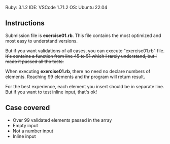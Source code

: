 Ruby: 3.1.2
IDE: VSCode 1.71.2
OS: Ubuntu 22.04

## Instructions
Submission file is **exercise01.rb**. This file contains the most optimized and most easy to understand versions.

~~But if you want validations of all cases, you can execute "exercise01.rb" file. It's contains a function from line 45 to 51 which I rarely understand, but I made it passed all the tests.~~

When executing **exercise01.rb**, there no need no declare numbers of elements. Reaching 99 elements and thr program will return result.

For the best experience, each element you insert should be in separate line. But if you want to test inline input, that's ok!
## Case covered
- Over 99 validated elements passed in the array
- Empty input
- Not a number input
- Inline input
